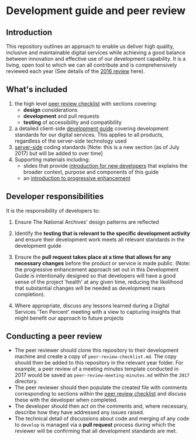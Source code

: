 # Development guide and peer review

## Introduction

This repository outlines an approach to enable us deliver high quality, inclusive and maintainable digital services while achieving a good balance between innovation and effective use of our development capability. It is a living, open tool to which we can all contribute and is comprehensively reviewed each year (See details of the [2016 review](reviews/2016-review.md) here).

## What's included

1. the high level [peer review checklist](/peer-review-checklist.md) with sections covering: 
    - **design** considerations
    - **development** and pull requests
    - **testing** of accessibility and compatibility
2. a detailed client-side [development guide](/development-guide.md) covering development standards for our digital services. This applies to all products, regardless of the server-side technology used
3. [server-side](/server_side_coding_standards) coding standards [Note: this is a new section (as of July 2017) but will be added to over time]
4. Supporting materials including:
    * slides that provide [introduction for new developers](supporting_material/development_standards_introduction_for_new_developers.pdf) that explains the broader context, purpose and components of this guide
    * an [introduction to progressive enhancement](supporting_material/progressive_enhancement_introduction.ppt) 

## Developer responsibilities

It is the responsibility of developers to: 

1. Ensure The National Archives' design patterns are reflected

2. Identify the **testing that is relevant to the specific development activity** and ensure their development work meets all relevant standards in the development guide

3. Ensure the **pull request takes place at a time that  allows for any necessary changes** before the product or service is made public. (Note: the progressive enhancement approach set out in this Development Guide is intentionally designed so that developers will have a good sense of the project 'health' at any given time, reducing the likelihood that substantial changes will be needed as development nears completion).

4. Where appropriate, discuss any lessons learned during a Digital Services 'Ten Percent' meeting with a view to capturing insights that might benefit our approach to future projects

## Conducting a peer review

* The peer reviewer should clone this repository to their development machine and create a copy of ```peer-review-checklist.md```. The copy should then be added to this repository in the relevant year folder. For example, a peer review of a meeting minutes template conducted in 2017 would be saved as ```peer-review-meeting-minutes.md``` within the ```2017``` directory.
* The peer reviewer should then populate the created file with comments corresponding to sections within the [peer review checklist](/peer-review-checklist.md) and discuss these with the developer when completed. 
* The developer should then act on the comments and, where necessary, describe how they have addressed any issues raised.
* The technical detail of discussions about code and merging of any code to `develop` is managed via a **pull request** process during which the reviewer will be confirming that all development standards are met.
